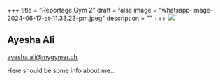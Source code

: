+++
title = "Reportage Gym 2"
draft = false
image = "whatsapp-image-2024-06-17-at-11.33.23-pm.jpeg"
description = ""
+++
![](/img/default-author.jpg)

## Ayesha Ali

ayesha.ali@mygymer.ch

Here should be some info about me...